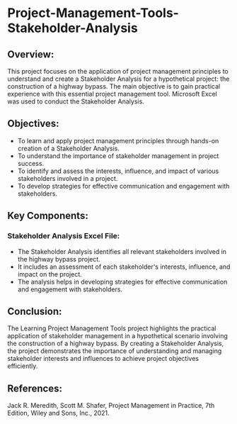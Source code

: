 # Project-Management-Tools-Stakeholder-Analysis

## Overview:

This project focuses on the application of project management principles to understand and create a Stakeholder Analysis for a hypothetical project: the construction of a highway bypass. The main objective is to gain practical experience with this essential project management tool. Microsoft Excel was used to conduct the Stakeholder Analysis.

## Objectives:

* To learn and apply project management principles through hands-on creation of a Stakeholder Analysis.
* To understand the importance of stakeholder management in project success.
* To identify and assess the interests, influence, and impact of various stakeholders involved in a project.
* To develop strategies for effective communication and engagement with stakeholders.

## Key Components:

### Stakeholder Analysis Excel File:

* The Stakeholder Analysis identifies all relevant stakeholders involved in the highway bypass project.
* It includes an assessment of each stakeholder's interests, influence, and impact on the project.
* The analysis helps in developing strategies for effective communication and engagement with stakeholders.

## Conclusion:

The Learning Project Management Tools project highlights the practical application of stakeholder management in a hypothetical scenario involving the construction of a highway bypass. By creating a Stakeholder Analysis, the project demonstrates the importance of understanding and managing stakeholder interests and influences to achieve project objectives efficiently.

## References:

Jack R. Meredith, Scott M. Shafer, Project Management in Practice, 7th Edition, Wiley and Sons, Inc., 2021.

